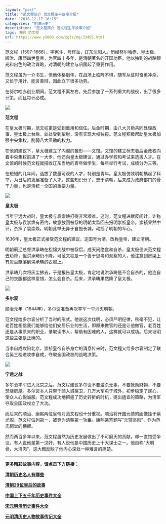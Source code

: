 ```yaml
---
layout: "post"
title: "范文程简介 范文程生平故事介绍"
date: "2018-12-17 16:15"
categories: "明清历史"
description: "范文程简介 范文程生平故事介绍"
tags: 清朝 范文程
url: https://www.y5000.com/zgls/mq/33455.html
---
```






范文程（1597-1666），字宪斗，号辉岳，辽东沈阳人。历经努尔哈赤、皇太极、顺治、康熙四世皇帝，为官四十多年，是清朝著名的开国功臣。他以独到的战略眼光和出色的政治谋略，对清朝的建立与巩固起了重要作用。

范文程虽为一介书生，但他体格魁伟，在战场上临阵不惧，随军从征时奋勇冲杀，又长于用计、能言善辩，因此立下很多功劳。

在努尔哈赤创业期间，范文程不离左右，先后参加了一系列重大的战役，出了很多计策，而且每计必成。

![](https://img.y5000.com/uploads/allimg/180920/14-1P920160T63Q.jpg)

**范文程**

在皇太极时期，范文程更是受到重用和信任。后金时期，由八大贝勒共同处理政事，皇太极上台后，处处受到掣肘，没有实现大权独揽。范文程积极帮助皇太极加强中央集权，削弱八大贝勒的权力。

在他的建议下，皇太极建立了内阁的雏形——文馆。文馆的建立标志着后金政权向着中央集权前进了一大步。他还向皇太极建议，通过办学校和考试来选拔人才。在文馆的时候范文程就招收辽东当地的青年做学生，每年举行考试，成绩分为三等。

在短短的几年间，选拔了数量可观的人才，特别是青年。皇太极仿效明朝搞起了科举，为日后的发展准备了人才。这些知识分子，忠于清朝，后来成为政府部门的骨干力量，也是清统一全国的重要力量。

![](https://img.y5000.com/uploads/allimg/180920/14-1P92016120MQ.jpg)

**皇太极**

当年宁远大战时，皇太极与袁崇焕打得非常艰难。这时，范文程进献反间计，诈称皇太极与袁崇焕有密约，故意放回被俘的明朝太监回去报明崇祯皇帝。崇祯果然中计，杀掉了袁崇焕。明朝此举无异于自毁长城，动摇了明朝的军心。

1636年，皇太极正式接受范文程的建议，定国号为清，改称皇帝，建立清朝。

明朝蓟辽总督洪承畴在松锦大战中被俘后，成天闹绝食和自杀，皇太极便派范文程去劝降，但洪承畴仍不降。可范文程是一个善于思考和观察的人，他注意到房梁上有灰尘飘落到洪承畴的衣服上。

洪承畴几次将灰尘拂去，于是报告皇太极，肯定地说洪承畴是不会自杀的，他连自己的衣服都这样爱惜，怎么会自杀。后来，洪承畴果然降了皇太极。

![](https://img.y5000.com/uploads/allimg/180920/14-1P92016125b34.jpg)

**多尔衮**

顺治元年（1644年），多尔衮准备再次率军一举消灭明朝。

范文程给多尔衮分析了当时的形式。他说这次伐明，必须严明纪律，秋毫不犯，让老百姓相信我们能够给他们安居乐业的生活，即原来做官的还是让他做官，老百姓还是从事原来的职业，录取读书人，帮助有困难的人，这样就可以成功。后来证明这些主张是正确的。

当李自成攻陷北京，崇祯皇帝自杀身亡的消息传来时，范文程又给多尔衮制定了联合吴三桂进攻李自成，夺取全国政权的战略决策。

![](https://img.y5000.com/uploads/allimg/180920/14-1P920161349204.jpg)

**宁远之战**

多尔衮率军进入北京之后，范文程建议多尔衮不要滥杀无辜，不要抢劫财物，不要焚烧房屋。多尔衮本人只带千骑入城宿卫，几万大军屯于城外，初步稳定了民心，使众人心悦诚服。范文程成功地把握了历史转折的时机，提出适宜的策略，为清军夺取全国政权立了大功。

而后来的顺治、康熙两位皇帝对范文程也十分重视。顺治将开国元勋的画像挂于紫光阁，范文程位列第一，被尊为清朝第一功臣。康熙亲笔题写“元辅高风”，作为范氏祠堂的横额。

然而两百多年以来，范文程虽然为历史发展做出了不可磨灭的贡献，却一直饱受争议。有人说他是第一汉奸，有人说他是中国历史上十大谋士之一。他自称“大明骨，大清肉”，这大概反映了他内心深处一种难言的痛楚。

* * *

**更多精彩故事内容，请点击下方链接：**

[**清朝历史名人有哪些**](https://www.y5000.com/zgls/mrzj/25401.html)

[**清朝29位皇后的故事**](https://www.y5000.com/zgls/mq/25183.html)

[**中国上下五千年历史事件大全**](https://www.y5000.com/zgls/26376.html)

[**宋元明清历史事件大全**](https://www.y5000.com/zgls/mq/26385.html)

[**元明清历史人物故事传记大全**](https://www.y5000.com/zgls/mq/21889.html)
